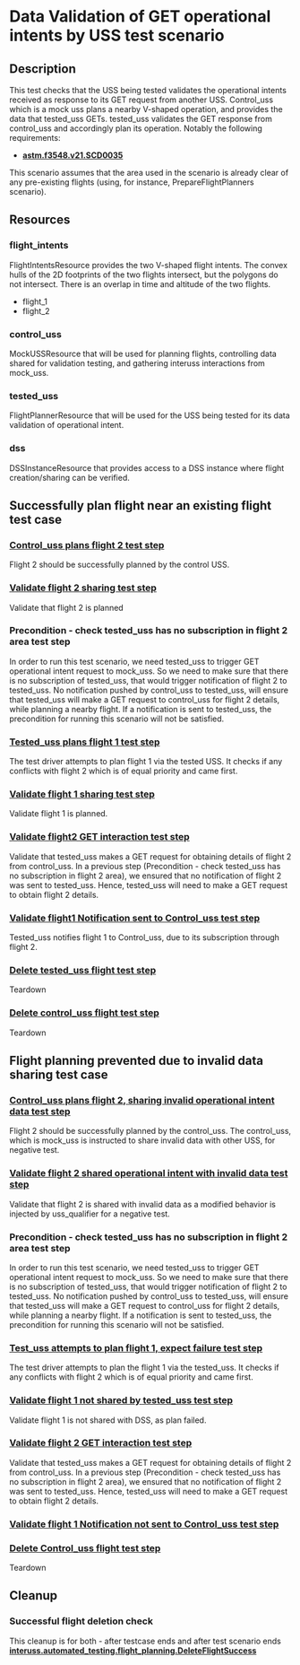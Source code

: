 # Data Validation of GET operational intents by USS test scenario

## Description
This test checks that the USS being tested validates the operational intents received as response to its GET request from another USS.
Control_uss which is a mock uss plans a nearby V-shaped operation, and provides the data that tested_uss GETs.
tested_uss validates the GET response from control_uss and accordingly plan its operation.
Notably the following requirements:

- **[astm.f3548.v21.SCD0035](../../../../requirements/astm/f3548/v21.md)**

This scenario assumes that the area used in the scenario is already clear of any pre-existing flights (using, for instance, PrepareFlightPlanners scenario).

## Resources
### flight_intents
FlightIntentsResource provides the two V-shaped flight intents.
The convex hulls of the 2D footprints of the two flights intersect, but the polygons do not intersect.
There is an overlap in time and altitude of the two flights.
- flight_1
- flight_2

### control_uss
MockUSSResource that will be used for planning flights, controlling data shared for validation testing, and gathering interuss interactions from mock_uss.

### tested_uss
FlightPlannerResource that will be used for the USS being tested for its data validation of operational intent.

### dss
DSSInstanceResource that provides access to a DSS instance where flight creation/sharing can be verified.

## Successfully plan flight near an existing flight test case

### [Control_uss plans flight 2 test step](../../../flight_planning/plan_flight_intent.md)
Flight 2 should be successfully planned by the control USS.

### [Validate flight 2 sharing test step](../validate_shared_operational_intent.md)
Validate that flight 2 is planned

### Precondition - check tested_uss has no subscription in flight 2 area test step
In order to run this test scenario, we need tested_uss to trigger GET operational intent request to mock_uss.
So we need to make sure that there is no subscription of tested_uss, that would trigger notification of flight 2 to tested_uss.
No notification pushed by control_uss to tested_uss, will ensure that tested_uss will make a GET request to control_uss for flight 2 details,
while planning a nearby flight.
If a notification is sent to tested_uss, the precondition for running this scenario will not be satisfied.

### [Tested_uss plans flight 1 test step](../../../flight_planning/plan_flight_intent.md)
The test driver attempts to plan flight 1 via the tested USS. It checks if any conflicts with flight 2
which is of equal priority and came first.

### [Validate flight 1 sharing test step](../validate_shared_operational_intent.md)
Validate flight 1 is planned.

### [Validate flight2 GET interaction test step](test_steps/validate_get_operational_intent.md)
Validate that tested_uss makes a GET request for obtaining details of flight 2 from control_uss.
In a previous step (Precondition - check tested_uss has no subscription in flight 2 area), we ensured that no notification of flight 2 was sent to tested_uss.
Hence, tested_uss will need to make a GET request to obtain flight 2 details.

### [Validate flight1 Notification sent to Control_uss test step](test_steps/validate_notification_operational_intent.md)
Tested_uss notifies flight 1 to Control_uss, due to its subscription through flight 2.

### [Delete tested_uss flight test step](../../../flight_planning/delete_flight_intent.md)
Teardown

### [Delete control_uss flight test step](../../../flight_planning/delete_flight_intent.md)
Teardown

## Flight planning prevented due to invalid data sharing test case
### [Control_uss plans flight 2, sharing invalid operational intent data test step](../../../flight_planning/plan_flight_intent.md)
Flight 2 should be successfully planned by the control_uss.
The control_uss, which is mock_uss is instructed to share invalid data with other USS, for negative test.

### [Validate flight 2 shared operational intent with invalid data test step](test_steps/validate_sharing_operational_intent_but_with_invalid_interuss_data.md)
Validate that flight 2 is shared with invalid data as a modified behavior is injected by uss_qualifier for a negative test.

### Precondition - check tested_uss has no subscription in flight 2 area test step
In order to run this test scenario, we need tested_uss to trigger GET operational intent request to mock_uss.
So we need to make sure that there is no subscription of tested_uss, that would trigger notification of flight 2 to tested_uss.
No notification pushed by control_uss to tested_uss, will ensure that tested_uss will make a GET request to control_uss for flight 2 details,
while planning a nearby flight.
If a notification is sent to tested_uss, the precondition for running this scenario will not be satisfied.

### [Test_uss attempts to plan flight 1, expect failure test step](test_steps/plan_flight_intent_expect_failed.md)
The test driver attempts to plan the flight 1 via the tested_uss. It checks if any conflicts with flight 2
which is of equal priority and came first.

### [Validate flight 1 not shared by tested_uss test step](../validate_not_shared_operational_intent.md)
Validate flight 1 is not shared with DSS, as plan failed.

### [Validate flight 2 GET interaction test step](test_steps/validate_get_operational_intent.md)
Validate that tested_uss makes a GET request for obtaining details of flight 2 from control_uss.
In a previous step (Precondition - check tested_uss has no subscription in flight 2 area), we ensured that no notification of flight 2 was sent to tested_uss.
Hence, tested_uss will need to make a GET request to obtain flight 2 details.

### [Validate flight 1 Notification not sent to Control_uss test step](test_steps/validate_no_notification_operational_intent.md)

### [Delete Control_uss flight test step](../../../flight_planning/delete_flight_intent.md)
Teardown

## Cleanup
### Successful flight deletion check
This cleanup is for both - after testcase ends and after test scenario ends
**[interuss.automated_testing.flight_planning.DeleteFlightSuccess](../../../../requirements/interuss/automated_testing/flight_planning.md)**
